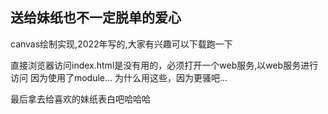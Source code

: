 ## 送给妹纸也不一定脱单的爱心

canvas绘制实现,2022年写的,大家有兴趣可以下载跑一下

直接浏览器访问index.html是没有用的，必须打开一个web服务,以web服务进行访问
因为使用了module...
为什么用这些，因为更骚吧...



最后拿去给喜欢的妹纸表白吧哈哈哈